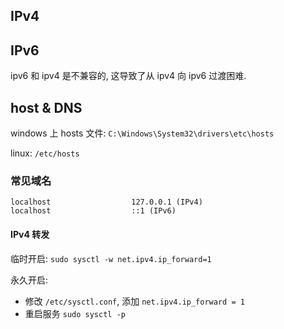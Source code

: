 ## IPv4



## IPv6

ipv6 和 ipv4 是不兼容的, 这导致了从 ipv4 向 ipv6 过渡困难.

## host & DNS

windows 上 hosts 文件: `C:\Windows\System32\drivers\etc\hosts`

linux: `/etc/hosts`

### 常见域名

```
localhost                  127.0.0.1 (IPv4)
localhost                  ::1 (IPv6)
```

#### IPv4 转发

临时开启: `sudo sysctl -w net.ipv4.ip_forward=1`

永久开启: 

- 修改 `/etc/sysctl.conf`, 添加 `net.ipv4.ip_forward = 1`
- 重启服务 `sudo sysctl -p`

